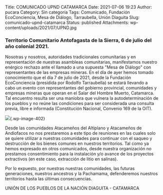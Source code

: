 Title: COMUNICADO UPND CATAMARCA
Date: 2021-07-06 19:23
Author: pucara
Category: Sin categoría
Tags: Comunicado, Fundación EcoConciencia, Mesa de Diálogo, Tarraubella, Unión Diaguita
Slug: comunicado-upnd-catamarca
Status: published
Attachments: wp-content/uploads/2021/07/UPND.jpg

<!-- wp:heading {"level":3} -->

### Territorio Comunitario Antofagasta de la Sierra, 6 de julio del año colonial 2021.

<!-- /wp:heading -->

<!-- wp:paragraph -->

Nosotras y nosotros, autoridades tradicionales comunitarias y en representación de nuestras asambleas comunitarias, manifestamos nuestro enérgico rechazo ante el llamado a una supuesta "Mesa de Diálogo" con representantes de las empresas mineras. En el día de ayer hemos tomado conocimiento que el día 7 de julio de 2021, desde la Fundación EcoConciencia (presidida por Rodolfo Tarraubella) se estará llevando a cabo un evento con representantes del gobierno provincial, comunidades y empresas mineras que operan en el Salar del Hombre Muerto, Catamarca. Tal encuentro resulta ser una maniobra que vulnera la autodeterminación de los pueblos y no reúne las condiciones para ser considerada una consulta previa, libre e informada (Constitución Nacional, Convenio 169 de la OIT).

<!-- /wp:paragraph -->

<!-- wp:image {"id":402,"sizeSlug":"large","linkDestination":"none"} -->

![]({static}wp-content/uploads/2021/07/UPND.jpg){.wp-image-402}

<!-- /wp:image -->

<!-- wp:paragraph -->

Desde las comunidades Atacameños del Altiplano y Atacameños de Andiofacos no nos prestaremos a este tipo de reuniones en las cuales solo se quiere utilizar a nuestras comunidades para continuar con el saqueo y destrucción de los bienes comunes en nuestros territorios. Tal como ya hemos expresado en otros comunicados, desde nuestra organización no prestamos consentimiento para la instalación y/o avance de los proyectos extractivos (en este caso, extracción de litio en salinas).

<!-- /wp:paragraph -->

<!-- wp:paragraph -->

Por lo expuesto, por nuestras nuestras comunidades, las futuras generaciones, nuestros ancestros y la Pachamama, defenderemos nuestros territorios hasta las últimas consecuencias.

<!-- /wp:paragraph -->

<!-- wp:paragraph -->

UNIÓN DE LOS PUEBLOS DE LA NACIÓN DIAGUITA - CATAMARCA

<!-- /wp:paragraph -->
